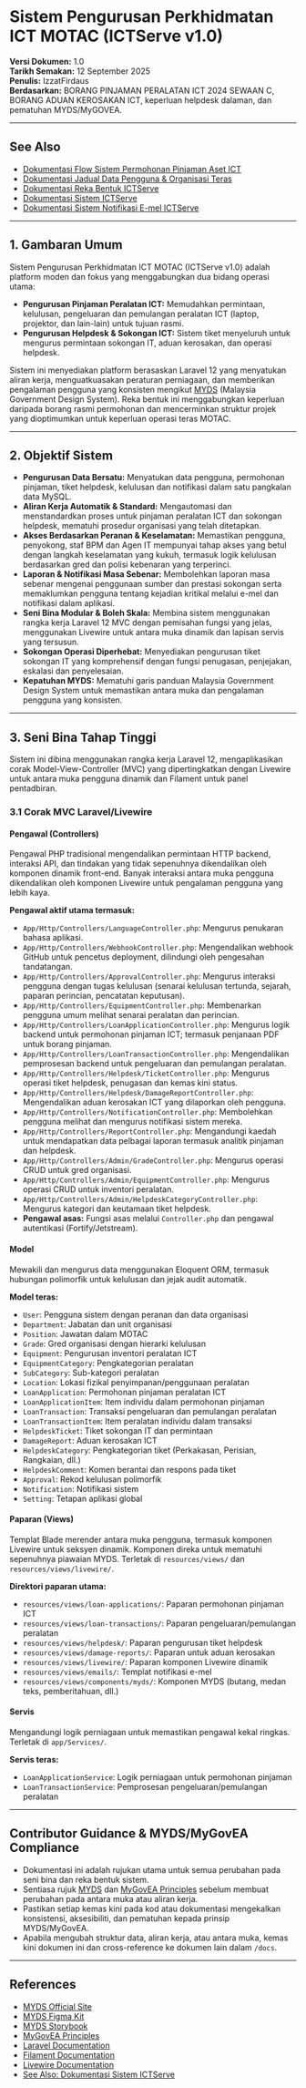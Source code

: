# Sistem Pengurusan Perkhidmatan ICT MOTAC (ICTServe v1.0)

**Versi Dokumen:** 1.0  
**Tarikh Semakan:** 12 September 2025  
**Penulis:** IzzatFirdaus  
**Berdasarkan:** BORANG PINJAMAN PERALATAN ICT 2024 SEWAAN C, BORANG ADUAN KEROSAKAN ICT, keperluan helpdesk dalaman, dan pematuhan MYDS/MyGOVEA.  
<!-- Nota: Dokumen ini telah disemak untuk pematuhan kepada MYDS dan 18 Prinsip MyGOVEA. -->

---

## See Also

- [Dokumentasi Flow Sistem Permohonan Pinjaman Aset ICT](./Dokumentasi_Flow_Sistem_Permohonan_Pinjaman_Aset_ICT_ICTServe(iServe).md)
- [Dokumentasi Jadual Data Pengguna & Organisasi Teras](./Dokumentasi_Jadual_Data_Pengguna_Organisasi_Teras_ICTServe(iServe).md)
- [Dokumentasi Reka Bentuk ICTServe](./Dokumentasi_Reka_Bentuk_ICTServe(iServe).md)
- [Dokumentasi Sistem ICTServe](./Dokumentasi_Sistem_ICTServe(iServe).md)
- [Dokumentasi Sistem Notifikasi E-mel ICTServe](./Dokumentasi_Sistem_Notifikasi_E-mel_ICTServe(iServe).md)

---

## 1. Gambaran Umum

Sistem Pengurusan Perkhidmatan ICT MOTAC (ICTServe v1.0) adalah platform moden dan fokus yang menggabungkan dua bidang operasi utama:

- **Pengurusan Pinjaman Peralatan ICT:** Memudahkan permintaan, kelulusan, pengeluaran dan pemulangan peralatan ICT (laptop, projektor, dan lain-lain) untuk tujuan rasmi.
- **Pengurusan Helpdesk & Sokongan ICT:** Sistem tiket menyeluruh untuk mengurus permintaan sokongan IT, aduan kerosakan, dan operasi helpdesk.

Sistem ini menyediakan platform berasaskan Laravel 12 yang menyatukan aliran kerja, menguatkuasakan peraturan perniagaan, dan memberikan pengalaman pengguna yang konsisten mengikut [MYDS](https://design.digital.gov.my/) (Malaysia Government Design System). Reka bentuk ini menggabungkan keperluan daripada borang rasmi permohonan dan mencerminkan struktur projek yang dioptimumkan untuk keperluan operasi teras MOTAC.

---

## 2. Objektif Sistem

- **Pengurusan Data Bersatu:** Menyatukan data pengguna, permohonan pinjaman, tiket helpdesk, kelulusan dan notifikasi dalam satu pangkalan data MySQL.
- **Aliran Kerja Automatik & Standard:** Mengautomasi dan menstandardkan proses untuk pinjaman peralatan ICT dan sokongan helpdesk, mematuhi prosedur organisasi yang telah ditetapkan.
- **Akses Berdasarkan Peranan & Keselamatan:** Memastikan pengguna, penyokong, staf BPM dan Agen IT mempunyai tahap akses yang betul dengan langkah keselamatan yang kukuh, termasuk logik kelulusan berdasarkan gred dan polisi kebenaran yang terperinci.
- **Laporan & Notifikasi Masa Sebenar:** Membolehkan laporan masa sebenar mengenai penggunaan sumber dan prestasi sokongan serta memaklumkan pengguna tentang kejadian kritikal melalui e-mel dan notifikasi dalam aplikasi.
- **Seni Bina Modular & Boleh Skala:** Membina sistem menggunakan rangka kerja Laravel 12 MVC dengan pemisahan fungsi yang jelas, menggunakan Livewire untuk antara muka dinamik dan lapisan servis yang tersusun.
- **Sokongan Operasi Diperhebat:** Menyediakan pengurusan tiket sokongan IT yang komprehensif dengan fungsi penugasan, penjejakan, eskalasi dan penyelesaian.
- **Kepatuhan MYDS:** Mematuhi garis panduan Malaysia Government Design System untuk memastikan antara muka dan pengalaman pengguna yang konsisten.

---

## 3. Seni Bina Tahap Tinggi

Sistem ini dibina menggunakan rangka kerja Laravel 12, mengaplikasikan corak Model-View-Controller (MVC) yang dipertingkatkan dengan Livewire untuk antara muka pengguna dinamik dan Filament untuk panel pentadbiran.

### 3.1 Corak MVC Laravel/Livewire

#### Pengawal (Controllers)

Pengawal PHP tradisional mengendalikan permintaan HTTP backend, interaksi API, dan tindakan yang tidak sepenuhnya dikendalikan oleh komponen dinamik front-end. Banyak interaksi antara muka pengguna dikendalikan oleh komponen Livewire untuk pengalaman pengguna yang lebih kaya.

**Pengawal aktif utama termasuk:**

- `App/Http/Controllers/LanguageController.php`: Mengurus penukaran bahasa aplikasi.
- `App/Http/Controllers/WebhookController.php`: Mengendalikan webhook GitHub untuk pencetus deployment, dilindungi oleh pengesahan tandatangan.
- `App/Http/Controllers/ApprovalController.php`: Mengurus interaksi pengguna dengan tugas kelulusan (senarai kelulusan tertunda, sejarah, paparan perincian, pencatatan keputusan).
- `App/Http/Controllers/EquipmentController.php`: Membenarkan pengguna umum melihat senarai peralatan dan perincian.
- `App/Http/Controllers/LoanApplicationController.php`: Mengurus logik backend untuk permohonan pinjaman ICT; termasuk penjanaan PDF untuk borang pinjaman.
- `App/Http/Controllers/LoanTransactionController.php`: Mengendalikan pemprosesan backend untuk pengeluaran dan pemulangan peralatan.
- `App/Http/Controllers/Helpdesk/TicketController.php`: Mengurus operasi tiket helpdesk, penugasan dan kemas kini status.
- `App/Http/Controllers/Helpdesk/DamageReportController.php`: Mengendalikan aduan kerosakan ICT yang dilaporkan oleh pengguna.
- `App/Http/Controllers/NotificationController.php`: Membolehkan pengguna melihat dan mengurus notifikasi sistem mereka.
- `App/Http/Controllers/ReportController.php`: Mengandungi kaedah untuk mendapatkan data pelbagai laporan termasuk analitik pinjaman dan helpdesk.
- `App/Http/Controllers/Admin/GradeController.php`: Mengurus operasi CRUD untuk gred organisasi.
- `App/Http/Controllers/Admin/EquipmentController.php`: Mengurus operasi CRUD untuk inventori peralatan.
- `App/Http/Controllers/Admin/HelpdeskCategoryController.php`: Mengurus kategori dan keutamaan tiket helpdesk.
- **Pengawal asas:** Fungsi asas melalui `Controller.php` dan pengawal autentikasi (Fortify/Jetstream).

#### Model

Mewakili dan mengurus data menggunakan Eloquent ORM, termasuk hubungan polimorfik untuk kelulusan dan jejak audit automatik.

**Model teras:**

- `User`: Pengguna sistem dengan peranan dan data organisasi
- `Department`: Jabatan dan unit organisasi
- `Position`: Jawatan dalam MOTAC
- `Grade`: Gred organisasi dengan hierarki kelulusan
- `Equipment`: Pengurusan inventori peralatan ICT
- `EquipmentCategory`: Pengkategorian peralatan
- `SubCategory`: Sub-kategori peralatan
- `Location`: Lokasi fizikal penyimpanan/penggunaan peralatan
- `LoanApplication`: Permohonan pinjaman peralatan ICT
- `LoanApplicationItem`: Item individu dalam permohonan pinjaman
- `LoanTransaction`: Transaksi pengeluaran dan pemulangan peralatan
- `LoanTransactionItem`: Item peralatan individu dalam transaksi
- `HelpdeskTicket`: Tiket sokongan IT dan permintaan
- `DamageReport`: Aduan kerosakan ICT
- `HelpdeskCategory`: Pengkategorian tiket (Perkakasan, Perisian, Rangkaian, dll.)
- `HelpdeskComment`: Komen berantai dan respons pada tiket
- `Approval`: Rekod kelulusan polimorfik
- `Notification`: Notifikasi sistem
- `Setting`: Tetapan aplikasi global

#### Paparan (Views)

Templat Blade merender antara muka pengguna, termasuk komponen Livewire untuk seksyen dinamik. Komponen direka untuk mematuhi sepenuhnya piawaian MYDS. Terletak di `resources/views/` dan `resources/views/livewire/`.

**Direktori paparan utama:**

- `resources/views/loan-applications/`: Paparan permohonan pinjaman ICT
- `resources/views/loan-transactions/`: Paparan pengeluaran/pemulangan peralatan
- `resources/views/helpdesk/`: Paparan pengurusan tiket helpdesk
- `resources/views/damage-reports/`: Paparan untuk aduan kerosakan
- `resources/views/livewire/`: Paparan komponen Livewire dinamik
- `resources/views/emails/`: Templat notifikasi e-mel
- `resources/views/components/myds/`: Komponen MYDS (butang, medan teks, pemberitahuan, dll.)

#### Servis

Mengandungi logik perniagaan untuk memastikan pengawal kekal ringkas. Terletak di `app/Services/`.

**Servis teras:**

- `LoanApplicationService`: Logik perniagaan untuk permohonan pinjaman
- `LoanTransactionService`: Pemprosesan pengeluaran/pemulangan peralatan

---

## Contributor Guidance & MYDS/MyGovEA Compliance

- Dokumentasi ini adalah rujukan utama untuk semua perubahan pada seni bina dan reka bentuk sistem.
- Sentiasa rujuk [MYDS](https://design.digital.gov.my/en/docs/design) dan [MyGovEA Principles](https://mygovea.jdn.gov.my/page-prinsip-reka-bentuk/) sebelum membuat perubahan pada antara muka atau aliran kerja.
- Pastikan setiap kemas kini pada kod atau dokumentasi mengekalkan konsistensi, aksesibiliti, dan pematuhan kepada prinsip MYDS/MyGovEA.
- Apabila mengubah struktur data, aliran kerja, atau antara muka, kemas kini dokumen ini dan cross-reference ke dokumen lain dalam `/docs`.

---

## References

- [MYDS Official Site](https://design.digital.gov.my/)
- [MYDS Figma Kit](https://www.figma.com/file/svmWSPZarzWrJ116CQ8zpV/MYDS-(Beta))
- [MYDS Storybook](https://myds-storybook.vercel.app/)
- [MyGovEA Principles](https://mygovea.jdn.gov.my/page-prinsip-reka-bentuk/)
- [Laravel Documentation](https://laravel.com/docs)
- [Filament Documentation](https://filamentphp.com/docs)
- [Livewire Documentation](https://laravel-livewire.com/docs)
- [See Also: Dokumentasi Sistem ICTServe](./Dokumentasi_Sistem_ICTServe(iServe).md)

